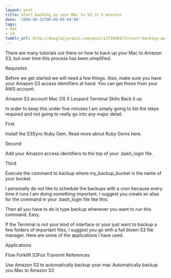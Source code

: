 ```yaml
---
layout: post
title: Start backing up your Mac to S3 in 5 minutes
date: '2008-08-31T00:00:00-04:00'
tags:
- mac
- s3
tumblr_url: http://douglasjarquin.com/post/1273930477/start-backing-up-your-mac-to-s3-in-5-minutes
---
```

There are many tutorials out there on how to back up your Mac to Amazon S3, but over time this process has been simplified.

Requisites

Before we get started we will need a few things. Also, make sure you have your Amazon S3 access identifiers at hand. You can get those from your AWS account.

Amazon S3 account
Mac OS X Leopard
Terminal Skills
Back it up

In order to keep this under five minutes I am simply going to list the steps required and not going to really go into any major detail.

First

Install the S3Sync Ruby Gem. Read more about Ruby Gems here.

Second

Add your Amazon access identifiers to the top of your .bash_login file.

Third

Execute the command to backup where my_backup_bucket is the name of your bucket.

I personally do not like to schedule the backups with a cron because every time it runs I am doing something important. I suggest you create an alias for the command in your .bash_login file like this:

Then all you have to do is type backup whenever you want to run this command. Easy.

If the Terminal is not your kind of interface or your just want to backup a few folders of important files, I suggest you go with a full blown S3 file manager. Here are some of the applications I have used.

Applications

Flow
Forklift
S3Fox
Transmit
References

Use Amazon S3 to automatically backup your mac
Automatically backup you Mac to Amazon S3
